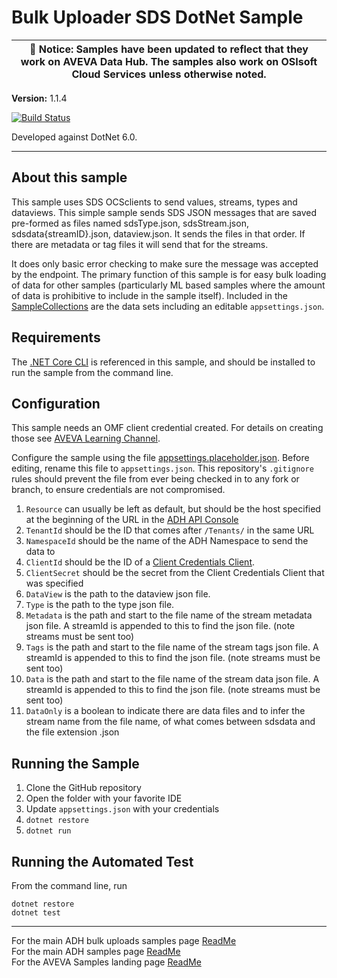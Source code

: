 # Bulk Uploader SDS DotNet Sample

| :loudspeaker: **Notice**: Samples have been updated to reflect that they work on AVEVA Data Hub. The samples also work on OSIsoft Cloud Services unless otherwise noted. |
| -----------------------------------------------------------------------------------------------|  

**Version:** 1.1.4

[![Build Status](https://dev.azure.com/osieng/engineering/_apis/build/status/product-readiness/ADH/aveva.sample-adh-bulk_upload-dotnet?branchName=main)](https://dev.azure.com/osieng/engineering/_build/latest?definitionId=2614&branchName=main)

Developed against DotNet 6.0.

---

## About this sample

This sample uses SDS OCSclients to send values, streams, types and dataviews. This simple sample sends SDS JSON messages that are saved pre-formed as files named sdsType.json, sdsStream.json, sdsdata{streamID}.json, dataview.json. It sends the files in that order. If there are metadata or tag files it will send that for the streams.

It does only basic error checking to make sure the message was accepted by the endpoint. The primary function of this sample is for easy bulk loading of data for other samples (particularly ML based samples where the amount of data is prohibitive to include in the sample itself). Included in the [SampleCollections](/SampleCollections) are the data sets including an editable `appsettings.json`.

## Requirements

The [.NET Core CLI](https://docs.microsoft.com/en-us/dotnet/core/tools/) is referenced in this sample, and should be installed to run the sample from the command line.

## Configuration

This sample needs an OMF client credential created. For details on creating those see [AVEVA Learning Channel](https://www.youtube.com/watch?v=52lAnkGC1IM).

Configure the sample using the file [appsettings.placeholder.json](BulkUploader/appsettings.placeholder.json). Before editing, rename this file to `appsettings.json`. This repository's `.gitignore` rules should prevent the file from ever being checked in to any fork or branch, to ensure credentials are not compromised.

1. `Resource` can usually be left as default, but should be the host specified at the beginning of the URL in the [ADH API Console](https://datahub.connect.aveva.com/apiconsole)
1. `TenantId` should be the ID that comes after `/Tenants/` in the same URL
1. `NamespaceId` should be the name of the ADH Namespace to send the data to
1. `ClientId` should be the ID of a [Client Credentials Client](https://datahub.connect.aveva.com/clients).
1. `ClientSecret` should be the secret from the Client Credentials Client that was specified
1. `DataView` is the path to the dataview json file.
1. `Type` is the path to the type json file.
1. `Metadata` is the path and start to the file name of the stream metadata json file. A streamId is appended to this to find the json file. (note streams must be sent too)
1. `Tags` is the path and start to the file name of the stream tags json file. A streamId is appended to this to find the json file. (note streams must be sent too)
1. `Data` is the path and start to the file name of the stream data json file. A streamId is appended to this to find the json file. (note streams must be sent too)
1. `DataOnly` is a boolean to indicate there are data files and to infer the stream name from the file name, of what comes between sdsdata and the file extension .json

## Running the Sample

1. Clone the GitHub repository
1. Open the folder with your favorite IDE
1. Update `appsettings.json` with your credentials
1. `dotnet restore`
1. `dotnet run`

## Running the Automated Test

From the command line, run

```shell
dotnet restore
dotnet test
```

---

For the main ADH bulk uploads samples page [ReadMe](https://github.com/osisoft/OSI-Samples-OCS/blob/main/docs/BULK_UPLOAD.md)  
For the main ADH samples page [ReadMe](https://github.com/osisoft/OSI-Samples-OCS)  
For the AVEVA Samples landing page [ReadMe](https://github.com/osisoft/OSI-Samples)

